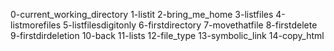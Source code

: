 0-current_working_directory 1-listit 2-bring_me_home 3-listfiles 4-listmorefiles  5-listfilesdigitonly 6-firstdirectory 7-movethatfile 8-firstdelete 9-firstdirdeletion 10-back 11-lists 12-file_type 13-symbolic_link 14-copy_html
